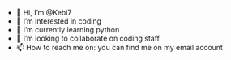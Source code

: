 - 👋 Hi, I’m @Kebi7
- 👀 I’m interested in coding
- 🌱 I’m currently learning python
- 💞️ I’m looking to collaborate on coding staff
- 📫 How to reach me on: you can find me on my email account

<!---
Kebi7/Kebi7 is a ✨ special ✨ repository because its `README.md` (this file) appears on your GitHub profile.
You can click the Preview link to take a look at your changes.
--->
